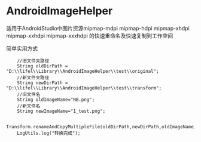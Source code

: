 # AndroidImageHelper
适用于AndroidStudio中图片资源mipmap-mdpi mipmap-hdpi mipmap-xhdpi mipmap-xxhdpi mipmap-xxxhdpi  的快速重命名及快速复制到工作空间

简单实用方式

        //旧文件夹路径
        String oldDirPath = "D:\\lifel\\Library\\AndroidImageHelper\\test\\original";
        //新文件夹路径
        String newDirPath = "D:\\lifel\\Library\\AndroidImageHelper\\test\\transform";
        //旧文件名
        String oldImageName="NB.png";
        //新文件名
        String newImageName="1_test.png";

        Transform.renameAndCopyMultipleFile(oldDirPath,newDirPath,oldImageName,newImageName);
        LogUtils.log("转换完成");
        

